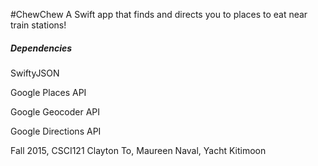 #ChewChew
A Swift app that finds and directs you to places to eat near train stations!

##### Dependencies
SwiftyJSON

Google Places API

Google Geocoder API

Google Directions API

Fall 2015, CSCI121
Clayton To, Maureen Naval, Yacht Kitimoon
